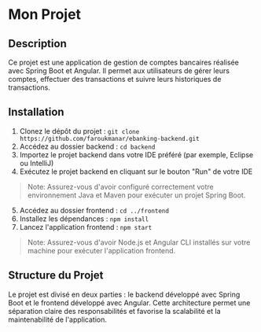 # Mon Projet

## Description
Ce projet est une application de gestion de comptes bancaires réalisée avec Spring Boot et Angular. Il permet aux utilisateurs de gérer leurs comptes, effectuer des transactions et suivre leurs historiques de transactions.

## Installation
1. Clonez le dépôt du projet : `git clone https://github.com/faroukmanar/ebanking-backend.git`
2. Accédez au dossier backend : `cd backend`
3. Importez le projet backend dans votre IDE préféré (par exemple, Eclipse ou IntelliJ)
4. Exécutez le projet backend en cliquant sur le bouton "Run" de votre IDE

> Note: Assurez-vous d'avoir configuré correctement votre environnement Java et Maven pour exécuter un projet Spring Boot.

5. Accédez au dossier frontend : `cd ../frontend`
6. Installez les dépendances : `npm install`
7. Lancez l'application frontend : `npm start`

> Note: Assurez-vous d'avoir Node.js et Angular CLI installés sur votre machine pour exécuter l'application frontend.

## Structure du Projet
Le projet est divisé en deux parties : le backend développé avec Spring Boot et le frontend développé avec Angular. Cette architecture permet une séparation claire des responsabilités et favorise la scalabilité et la maintenabilité de l'application.
